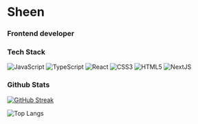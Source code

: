 # Sheen
### Frontend developer
### Tech Stack
![JavaScript](https://img.shields.io/badge/javascript-%23323330.svg?logo=javascript&logoColor=%23F7DF1E&style=for-the-badge) ![TypeScript](https://img.shields.io/badge/typescript-%23007acc.svg?logo=typescript&logoColor=white&style=for-the-badge) ![React]([https://img.shields.io/badge/react-%2320232a.svg?style=for-the-badge&logo=react&logoColor=%2361DAFB](https://img.shields.io/badge/react-%2320232a.svg?logo=react&logoColor=%2361dafb&style=for-the-badge)) ![CSS3](https://img.shields.io/badge/css3-%231572b6.svg?logo=css3&logoColor=white&style=for-the-badge)  ![HTML5](https://img.shields.io/badge/html5-%23e34f26.svg?logo=html5&logoColor=white&style=for-the-badge)  ![NextJS](https://img.shields.io/badge/next.js-%23000000.svg?logo=next.js&logoColor=white&style=for-the-badge)


### Github Stats
[![GitHub Streak](https://streak-stats.demolab.com?user=shneketos&theme=dark&hide_border=true)](https://git.io/streak-stats)


![Top Langs](https://github-readme-stats.vercel.app/api/top-langs/?username=shneketos&layout=compact&theme=dark&hide_border=true)

